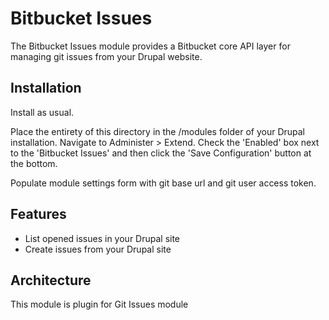 Bitbucket Issues
===============
The Bitbucket Issues module provides a Bitbucket core API layer
for managing git issues from your Drupal website.

## Installation

Install as usual.

Place the entirety of this directory in the /modules folder of your Drupal
installation. Navigate to Administer > Extend. Check the 'Enabled' box next
to the 'Bitbucket Issues' and then click
the 'Save Configuration' button at the bottom.

Populate module settings form with git base url and git user access token.

## Features
* List opened issues in your Drupal site
* Create issues from your Drupal site

## Architecture
This module is plugin for Git Issues module
